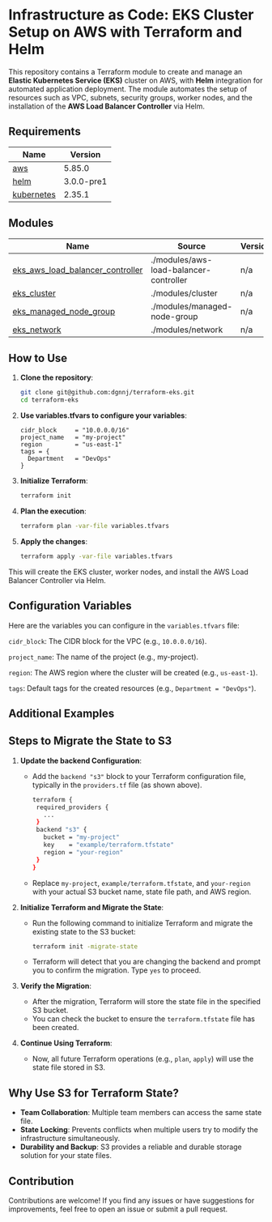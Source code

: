 # Infrastructure as Code: EKS Cluster Setup on AWS with Terraform and Helm

This repository contains a Terraform module to create and manage an **Elastic Kubernetes Service (EKS)** cluster on AWS, with **Helm** integration for automated application deployment. The module automates the setup of resources such as VPC, subnets, security groups, worker nodes, and the installation of the **AWS Load Balancer Controller** via Helm.

## Requirements

| Name | Version |
|------|---------|
| <a name="requirement_aws"></a> [aws](#requirement\_aws) | 5.85.0 |
| <a name="requirement_helm"></a> [helm](#requirement\_helm) | 3.0.0-pre1 |
| <a name="requirement_kubernetes"></a> [kubernetes](#requirement\_kubernetes) | 2.35.1 |

## Modules

| Name | Source | Version |
|------|--------|---------|
| <a name="module_eks_aws_load_balancer_controller"></a> [eks\_aws\_load\_balancer\_controller](#module\_eks\_aws\_load\_balancer\_controller) | ./modules/aws-load-balancer-controller | n/a |
| <a name="module_eks_cluster"></a> [eks\_cluster](#module\_eks\_cluster) | ./modules/cluster | n/a |
| <a name="module_eks_managed_node_group"></a> [eks\_managed\_node\_group](#module\_eks\_managed\_node\_group) | ./modules/managed-node-group | n/a |
| <a name="module_eks_network"></a> [eks\_network](#module\_eks\_network) | ./modules/network | n/a |

## How to Use

1. **Clone the repository**:
   ```bash
   git clone git@github.com:dgnnj/terraform-eks.git
   cd terraform-eks
   ```
2. **Use variables.tfvars to configure your variables**:
   ```hcl
   cidr_block     = "10.0.0.0/16"
   project_name   = "my-project"
   region         = "us-east-1"
   tags = {
     Department   = "DevOps"
   }
   ```
3. **Initialize Terraform**:
   ```bash
   terraform init
   ```
4. **Plan the execution**:
   ```bash
   terraform plan -var-file variables.tfvars
   ```
5. **Apply the changes**:
   ```bash
   terraform apply -var-file variables.tfvars
   ```
This will create the EKS cluster, worker nodes, and install the AWS Load Balancer Controller via Helm.
  
## Configuration Variables

Here are the variables you can configure in the `variables.tfvars` file:

`cidr_block`: The CIDR block for the VPC (e.g., `10.0.0.0/16`).

`project_name`: The name of the project (e.g., my-project).

`region`: The AWS region where the cluster will be created (e.g., `us-east-1`).

`tags`: Default tags for the created resources (e.g., `Department = "DevOps"`).

## Additional Examples

## Steps to Migrate the State to S3

1. **Update the backend Configuration**:
   - Add the `backend "s3"` block to your Terraform configuration file, typically in the `providers.tf` file (as shown above).
       ```bash
      terraform {
        required_providers {
          ...
        }
        backend "s3" {
          bucket = "my-project"
          key    = "example/terraform.tfstate"
          region = "your-region"
        }
      }
      ```
   - Replace `my-project`, `example/terraform.tfstate`, and `your-region` with your actual S3 bucket name, state file path, and AWS region.

2. **Initialize Terraform and Migrate the State**:
   - Run the following command to initialize Terraform and migrate the existing state to the S3 bucket:
     ```bash
     terraform init -migrate-state
     ```
   - Terraform will detect that you are changing the backend and prompt you to confirm the migration. Type `yes` to proceed.

3. **Verify the Migration**:
   - After the migration, Terraform will store the state file in the specified S3 bucket.
   - You can check the bucket to ensure the `terraform.tfstate` file has been created.

4. **Continue Using Terraform**:
   - Now, all future Terraform operations (e.g., `plan`, `apply`) will use the state file stored in S3.

## Why Use S3 for Terraform State?

- **Team Collaboration**: Multiple team members can access the same state file.
- **State Locking**: Prevents conflicts when multiple users try to modify the infrastructure simultaneously.
- **Durability and Backup**: S3 provides a reliable and durable storage solution for your state files.

## Contribution

Contributions are welcome! If you find any issues or have suggestions for improvements, feel free to open an issue or submit a pull request.

<!-- END_TF_DOCS -->
